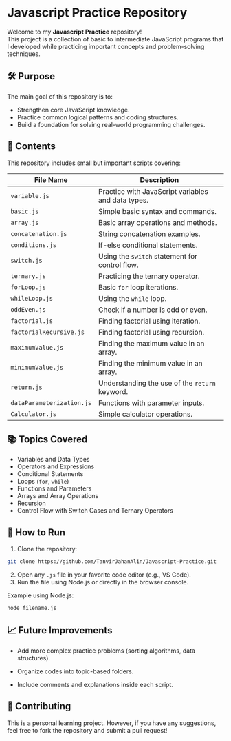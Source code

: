 # Javascript Practice Repository

Welcome to my **Javascript Practice** repository!  
This project is a collection of basic to intermediate JavaScript programs that I developed while practicing important concepts and problem-solving techniques.

## 🛠 Purpose

The main goal of this repository is to:
- Strengthen core JavaScript knowledge.
- Practice common logical patterns and coding structures.
- Build a foundation for solving real-world programming challenges.

## 📂 Contents

This repository includes small but important scripts covering:

| File Name                  | Description                                 |
|-----------------------------|---------------------------------------------|
| `variable.js`               | Practice with JavaScript variables and data types. |
| `basic.js`                  | Simple basic syntax and commands.           |
| `array.js`                  | Basic array operations and methods.         |
| `concatenation.js`          | String concatenation examples.              |
| `conditions.js`             | If-else conditional statements.             |
| `switch.js`                 | Using the `switch` statement for control flow. |
| `ternary.js`                | Practicing the ternary operator.            |
| `forLoop.js`                | Basic `for` loop iterations.                |
| `whileLoop.js`              | Using the `while` loop.                     |
| `oddEven.js`                | Check if a number is odd or even.           |
| `factorial.js`              | Finding factorial using iteration.         |
| `factorialRecursive.js`     | Finding factorial using recursion.         |
| `maximumValue.js`           | Finding the maximum value in an array.      |
| `minimumValue.js`           | Finding the minimum value in an array.      |
| `return.js`                 | Understanding the use of the `return` keyword. |
| `dataParameterization.js`   | Functions with parameter inputs.            |
| `Calculator.js`             | Simple calculator operations.              |

## 📚 Topics Covered

- Variables and Data Types
- Operators and Expressions
- Conditional Statements
- Loops (`for`, `while`)
- Functions and Parameters
- Arrays and Array Operations
- Recursion
- Control Flow with Switch Cases and Ternary Operators

## 🚀 How to Run

 1. Clone the repository:
```bash
git clone https://github.com/TanvirJahanAlin/Javascript-Practice.git
```
 2. Open any `.js` file in your favorite code editor (e.g., VS Code).
 3. Run the file using Node.js or directly in the browser console.
 
   Example using Node.js:
```bash
node filename.js
```

## 📈 Future Improvements

-   Add more complex practice problems (sorting algorithms, data structures).
    
-   Organize codes into topic-based folders.
    
-   Include comments and explanations inside each script.

## 🤝 Contributing

This is a personal learning project. However, if you have any suggestions, feel free to fork the repository and submit a pull request!
